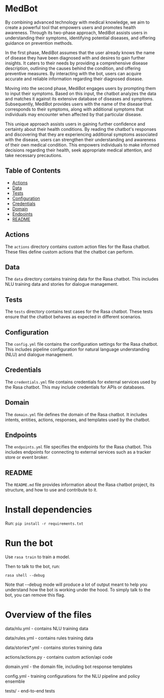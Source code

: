 # MedBot

By combining advanced technology with medical knowledge, we aim to create a powerful tool that empowers users and promotes health awareness. Through its two-phase approach, MediBot assists users in understanding their symptoms, identifying potential diseases, and offering guidance on prevention methods.

In the first phase, MediBot assumes that the user already knows the name of disease they have been diagnosed with and desires to gain further insights. It caters to their needs by providing a comprehensive disease description, outlining the causes behind the condition, and offering preventive measures. By interacting with the bot, users can acquire accurate and reliable information regarding their diagnosed disease.

Moving into the second phase, MediBot engages users by prompting them to input their symptoms. Based on this input, the chatbot analyzes the data and matches it against its extensive database of diseases and symptoms. Subsequently, MediBot provides users with the name of the disease that corresponds to their symptoms, along with additional symptoms that individuals may encounter when affected by that particular disease.

This unique approach assists users in gaining further confidence and certainty about their health conditions. By reading the chatbot's responses and discovering that they are experiencing additional symptoms associated with the disease, users can strengthen their understanding and awareness of their own medical condition. This empowers individuals to make informed decisions regarding their health, seek appropriate medical attention, and take necessary precautions.


## Table of Contents

- [Actions](#actions)
- [Data](#data)
- [Tests](#tests)
- [Configuration](#configuration)
- [Credentials](#credentials)
- [Domain](#domain)
- [Endpoints](#endpoints)
- [README](#readme)

## Actions

The `actions` directory contains custom action files for the Rasa chatbot. These files define custom actions that the chatbot can perform.

## Data

The `data` directory contains training data for the Rasa chatbot. This includes NLU training data and stories for dialogue management.

## Tests

The `tests` directory contains test cases for the Rasa chatbot. These tests ensure that the chatbot behaves as expected in different scenarios.

## Configuration

The `config.yml` file contains the configuration settings for the Rasa chatbot. This includes pipeline configuration for natural language understanding (NLU) and dialogue management.

## Credentials

The `credentials.yml` file contains credentials for external services used by the Rasa chatbot. This may include credentials for APIs or databases.

## Domain

The `domain.yml` file defines the domain of the Rasa chatbot. It includes intents, entities, actions, responses, and templates used by the chatbot.

## Endpoints

The `endpoints.yml` file specifies the endpoints for the Rasa chatbot. This includes endpoints for connecting to external services such as a tracker store or event broker.

## README

The `README.md` file provides information about the Rasa chatbot project, its structure, and how to use and contribute to it.



# Install dependencies

Run:
`pip install -r requirements.txt`

# Run the bot
Use `rasa train` to train a model.

Then to talk to the bot, run:

`rasa shell --debug`

Note that --debug mode will produce a lot of output meant to help you understand how the bot is working under the hood. To simply talk to the bot, you can remove this flag.

# Overview of the files

data/nlu.yml - contains NLU training data

data/rules.yml - contains rules training data

data/stories*.yml - contains stories training data

actions/actions.py - contains custom action/api code

domain.yml - the domain file, including bot response templates

config.yml - training configurations for the NLU pipeline and policy ensemble

tests/ - end-to-end tests
